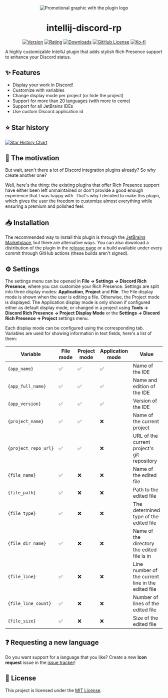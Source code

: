 <div align="center">

<picture>
  <source media="(prefers-color-scheme: dark)" srcset="https://raw.githubusercontent.com/pandier/intellij-discord-rp/main/showcase/promotional_graphic_dark.png">
  <source media="(prefers-color-scheme: light)" srcset="https://raw.githubusercontent.com/pandier/intellij-discord-rp/main/showcase/promotional_graphic_light.png">
  <img alt="Promotional graphic with the plugin logo" src="https://raw.githubusercontent.com/pandier/intellij-discord-rp/main/showcase/promotional_graphic_light.png">
</picture>

# intellij-discord-rp

[![Version](https://img.shields.io/jetbrains/plugin/v/24027?style=flat-square)](https://plugins.jetbrains.com/plugin/24027-discord-rich-presence)
[![Rating](https://img.shields.io/jetbrains/plugin/r/rating/24027?style=flat-square)](https://plugins.jetbrains.com/plugin/24027-discord-rich-presence/reviews)
[![Downloads](https://img.shields.io/jetbrains/plugin/d/24027?style=flat-square)](https://plugins.jetbrains.com/plugin/24027-discord-rich-presence)
[![GitHub License](https://img.shields.io/github/license/pandier/intellij-discord-rp?style=flat-square)](https://github.com/re-ovo/discord-ij/blob/master/LICENSE)
[![Ko-fi](https://img.shields.io/badge/Ko--fi-%23d9534f?style=flat-square&logo=ko-fi&logoColor=white)](https://ko-fi.com/pandier)

</div>

A highly customizable IntelliJ plugin that adds stylish Rich Presence support to enhance your Discord status.

## ✨ Features

- Display your work in Discord!
- Customize with variables
- Change display mode per project (or hide the project)
- Support for more than 20 languages (with more to come)
- Support for all JetBrains IDEs
- Use custom Discord application id

## ⭐ Star history

<a href="https://star-history.com/#pandier/intellij-discord-rp&Date">
 <picture>
   <source media="(prefers-color-scheme: dark)" srcset="https://api.star-history.com/svg?repos=pandier/intellij-discord-rp&type=Date&theme=dark" />
   <source media="(prefers-color-scheme: light)" srcset="https://api.star-history.com/svg?repos=pandier/intellij-discord-rp&type=Date" />
   <img alt="Star History Chart" src="https://api.star-history.com/svg?repos=pandier/intellij-discord-rp&type=Date" />
 </picture>
</a>

## 💭 The motivation

But wait, aren't there a lot of Discord integration plugins already? So why create another one?

Well, here's the thing: the existing plugins that offer Rich Presence support have either been left unmaintained
or don't provide a good enough experience that I was happy with. That's why I decided to make this plugin,
which gives the user the freedom to customize almost everything while ensuring a premium and polished feel.

## 📥 Installation

The recommended way to install this plugin is through the [JetBrains Marketplace](https://plugins.jetbrains.com/plugin/24027-discord-rich-presence),
but there are alternative ways. You can also download a distribution of the plugin in the
[release page](https://github.com/pandier/intellij-discord-rp/releases) or a build
available under every commit through GitHub actions (these builds aren't signed).

## ⚙️ Settings

The settings menu can be opened in **File -> Settings -> Discord Rich Presence**, where you can customize your Rich Presence.
Settings are split into three display modes: **Application**, **Project** and **File**. The File display mode is shown
when the user is editing a file. Otherwise, the Project mode is displayed. The Application display mode is only shown
if configured either as default display mode, or changed in a project using **Tools -> Discord Rich Presence -> Project Display Mode**
or the **Settings -> Discord Rich Presence -> Project** settings menu.

Each display mode can be configured using the corresponding tab. Variables are used for showing information in text fields, here's a list of them:

| Variable             | File mode | Project mode | Application mode | Value                                              |
|----------------------|-----------|--------------|------------------|----------------------------------------------------|
| `{app_name}`         | ✅         | ✅            | ✅                | Name of the IDE                                    |
| `{app_full_name}`    | ✅         | ✅            | ✅                | Name and edition of the IDE                        |
| `{app_version}`      | ✅         | ✅            | ✅                | Version of the IDE                                 |
| `{project_name}`     | ✅         | ✅            | ❌                | Name of the current project                        |
| `{project_repo_url}` | ✅         | ✅            | ❌                | URL of the current project's git repository        |
| `{file_name}`        | ✅         | ❌            | ❌                | Name of the edited file                            |
| `{file_path}`        | ✅         | ❌            | ❌                | Path to the edited file                            |
| `{file_type}`        | ✅         | ❌            | ❌                | The determined type of the edited file             |
| `{file_dir_name}`    | ✅         | ❌            | ❌                | Name of the directory the edited file is in        |
| `{file_line}`        | ✅         | ❌            | ❌                | Line number of the current line in the edited file |
| `{file_line_count}`  | ✅         | ❌            | ❌                | Number of lines of the edited file                 |
| `{file_size}`        | ✅         | ❌            | ❌                | Size of the edited file                            |

## ❓ Requesting a new language

Do you want support for a language that you like?
Create a new **Icon request** issue in the [issue tracker](https://github.com/pandier/intellij-discord-rp/issues/new/choose)!

## 📜 License

This project is licensed under the [MIT License](https://github.com/pandier/intellij-discord-rp/blob/main/LICENSE).
